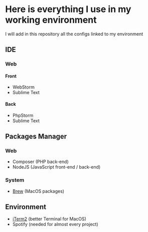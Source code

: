# Here is everything I use in my working environment
I will add in this repository all the configs linked to my environment

## IDE
### Web
#### Front
* WebStorm
* Sublime Text
#### Back
* PhpStorm
* Sublime Text

## Packages Manager
### Web
* Composer (PHP back-end)
* NodeJS (JavaScript front-end / back-end)
### System
* [Brew](https://brew.sh/) (MacOS packages)


## Environment
* [iTerm2](https://www.iterm2.com/) (better Terminal for MacOS)
* Spotify (needed for almost every project)
